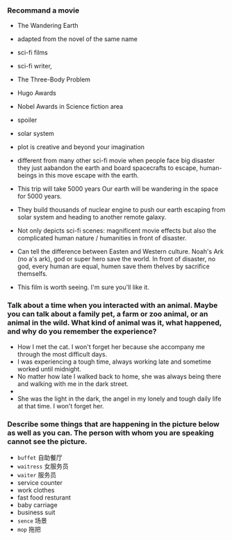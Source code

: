 ### Recommand a movie
- The Wandering Earth
- adapted from the novel of the same name
- sci-fi films
- sci-fi writer, 
- The Three-Body Problem
- Hugo Awards
- Nobel Awards in Science fiction area
- spoiler
- solar system

- plot is creative and beyond your imagination
- different from many other sci-fi movie when people face big disaster they just aabandon the earth and board spacecrafts to escape, human-beings in this move escape with the earth.

- This trip will take 5000 years Our earth will be wandering in the space for 5000 years.

- They build thousands of nuclear engine to push our earth escaping from solar system and heading to another remote galaxy.

- Not only depicts sci-fi scenes: magnificent movie effects but also the complicated human nature / humanities in front of disaster.

- Can tell the difference between Easten and Western culture. Noah's Ark (no a's ark), god or super hero save the world.  In front of disaster, no god, every human are equal, humen save them thelves by sacrifice themselfs.

- This film is worth seeing. I'm sure you'll like it.

### Talk about a time when you interacted with an animal. Maybe you can talk about a family pet, a farm or zoo animal, or an animal in the wild. What kind of animal was it, what happened, and why do you remember the experience?

- How I met the cat. I won't forget her because she accompany me through the most difficult days.
- I was experiencing a tough time, always working late and sometime worked until midnight.
- No matter how late I walked back to home, she was always being there and walking with me in the dark street.
- 
- She was the light in the dark, the angel in my lonely and tough daily life at that time. I won't forget her.

### Describe some things that are happening in the picture below as well as you can. The person with whom you are speaking cannot see the picture.

- `buffet` 自助餐厅
- `waitress` 女服务员
- `waiter` 服务员
- service counter
- work clothes
- fast food resturant
- baby carriage
- business suit
- `sence` 场景
- `mop` 拖把